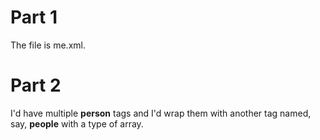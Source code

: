 # Part 1

The file is me.xml.

# Part 2

I'd have multiple **person** tags and I'd wrap them with another tag named, say, **people** with a type of array.